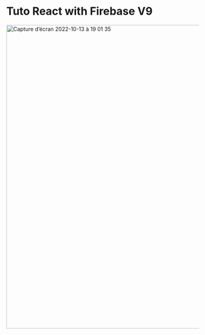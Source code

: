 
<h1>Tuto React with Firebase V9</h1>
<img width="793" alt="Capture d’écran 2022-10-13 à 19 01 35" src="https://user-images.githubusercontent.com/60004408/195660426-1c027fb2-8112-47d1-9581-7e70b4f7221f.png">
